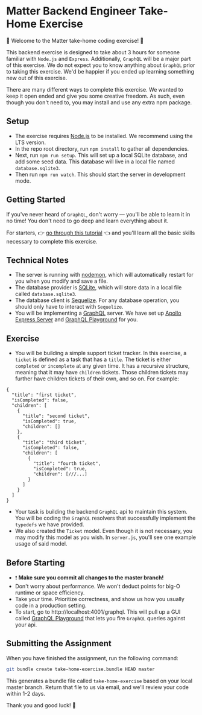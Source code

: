 # Matter Backend Engineer Take-Home Exercise

🎉 Welcome to the Matter take-home coding exercise! 🎉

This backend exercise is designed to take about 3 hours for someone familiar with `Node.js` and `Express`. Additionally, `GraphQL` will be a major part of this exercise. We do not expect you to know anything about `GraphQL` prior to taking this exercise. We'd be happier if you ended up learning something new out of this exercise.

There are many different ways to complete this exercise. We wanted to keep it open ended and give you some creative freedom. As such, even though you don't need to, you may install and use any extra npm package.

## Setup

- The exercise requires [Node.js](https://nodejs.org/en/) to be installed. We recommend using the LTS version.
- In the repo root directory, run `npm install` to gather all dependencies.
- Next, run `npm run setup`. This will set up a local SQLite database, and add some seed data. This database will live in a local file named `database.sqlite3`.
- Then run `npm run watch`. This should start the server in development mode.

## Getting Started

If you've never heard of `GraphQL`, don't worry — you'll be able to learn it in no time! You don't need to go deep and learn everything about it.

For starters, 👉 [go through this tutorial](https://www.freecodecamp.org/news/learn-to-build-a-graphql-server-with-minimal-effort-fc7fcabe8ebd/) 👈 and you'll learn all the basic skills necessary to complete this exercise.

## Technical Notes

- The server is running with [nodemon](https://nodemon.io/), which will automatically restart for you when you modify and save a file.
- The database provider is [SQLite](https://www.sqlite.org/), which will store data in a local file called `database.sqlite3`.
- The database client is [Sequelize](https://sequelize.org/). For any database operation, you should only have to interact with `Sequelize`.
- You will be implementing a [GraphQL](https://graphql.org/) server. We have set up [Apollo Express Server](https://github.com/apollographql/apollo-server/tree/master/packages/apollo-server-express) and [GraphQL Playground](https://github.com/prisma/graphql-playground) for you.

## Exercise

- You will be building a simple support ticket tracker. In this exercise, a `ticket` is defined as a task that has a `title`. The ticket is either `completed` or `incomplete` at any given time. It has a recursive structure, meaning that it may have `children` tickets. Those children tickets may further have children tickets of their own, and so on. For example:

```json5
{
  "title": "first ticket",
  "isCompleted": false,
  "children": [
    {
      "title": "second ticket",
      "isCompleted": true,
      "children": []
    },
    {
      "title": "third ticket",
      "isCompleted": false,
      "children": [
        {
          "title": "fourth ticket",
          "isCompleted": true,
          "children": [///...]
        }
      ]
    }
  ]
}
```

- Your task is building the backend `GraphQL` api to maintain this system. You will be coding the `GraphQL` resolvers that successfully implement the `typedefs` we have provided.
- We also created the `Ticket` model. Even though it is not necessary, you may modify this model as you wish. In `server.js`, you'll see one example usage of said model.

## Before Starting

- ❗️ **Make sure you commit all changes to the master branch!**
- Don't worry about performance. We won't deduct points for big-O runtime or space efficiency. 
- Take your time. Prioritize correctness, and show us how you usually code in a production setting.
- To start, go to http://localhost:4001/graphql. This will pull up a GUI called [GraphQL Playground](https://github.com/prisma/graphql-playground) that lets you fire `GraphQL` queries against your api.

## Submitting the Assignment

When you have finished the assignment, run the following command:

```sh
git bundle create take-home-exercise.bundle HEAD master
```

This generates a bundle file called `take-home-exercise` based on your local master branch. Return that file to us via email, and we'll review your code within 1-2 days.

Thank you and good luck! 🙏
